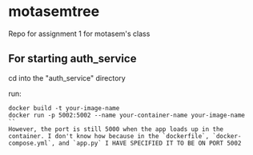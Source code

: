 # motasemtree
Repo for assignment 1 for motasem's class

## For starting auth_service
cd into the "auth_service" directory

run:
```
docker build -t your-image-name
docker run -p 5002:5002 --name your-container-name your-image-name
``
However, the port is still 5000 when the app loads up in the container. I don't know how because in the `dockerfile`, `docker-compose.yml`, and `app.py` I HAVE SPECIFIED IT TO BE ON PORT 5002